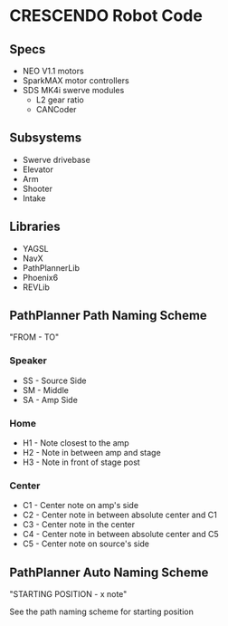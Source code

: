 # CRESCENDO Robot Code
## Specs
- NEO V1.1 motors
- SparkMAX motor controllers
- SDS MK4i swerve modules
    - L2 gear ratio
    - CANCoder
## Subsystems
- Swerve drivebase
- Elevator
- Arm
- Shooter
- Intake
## Libraries
- YAGSL
- NavX
- PathPlannerLib
- Phoenix6
- REVLib
## PathPlanner Path Naming Scheme
"FROM - TO"
### Speaker
- SS - Source Side
- SM - Middle
- SA - Amp Side
### Home
- H1 - Note closest to the amp
- H2 - Note in between amp and stage
- H3 - Note in front of stage post
### Center
- C1 - Center note on amp's side
- C2 - Center note in between absolute center and C1
- C3 - Center note in the center
- C4 - Center note in between absolute center and C5
- C5 - Center note on source's side
## PathPlanner Auto Naming Scheme
"STARTING POSITION - x note"

See the path naming scheme for starting position